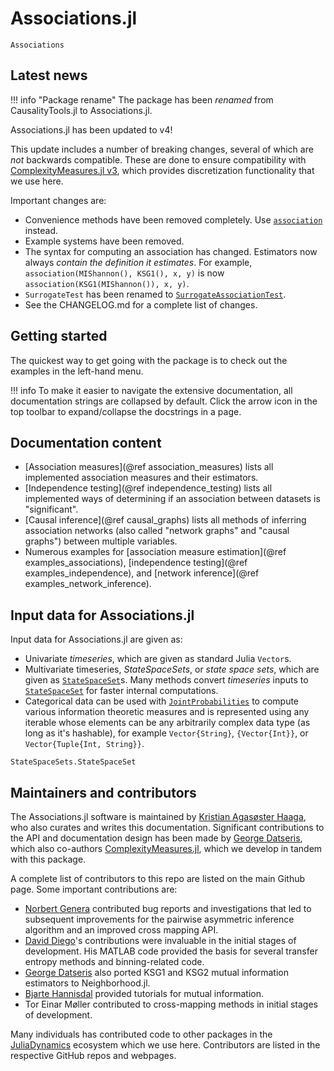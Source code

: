 # Associations.jl

```@docs
Associations
```

## Latest news

!!! info "Package rename"
    The package has been *renamed* from CausalityTools.jl to Associations.jl.

Associations.jl has been updated to v4! 

This update includes a number of breaking changes, several of which are *not* backwards compatible.
These are done to ensure compatibility with 
[ComplexityMeasures.jl v3](https://juliadynamics.github.io/DynamicalSystemsDocs.jl/complexitymeasures/stable/), which provides discretization functionality that we use here.

Important changes are:
- Convenience methods have been removed completely. Use [`association`](@ref) instead.
- Example systems have been removed.
- The syntax for computing an association has changed. Estimators now always *contain the definition it estimates*. For example, `association(MIShannon(), KSG1(), x, y)` is now `association(KSG1(MIShannon()), x, y)`.
- `SurrogateTest` has been renamed to [`SurrogateAssociationTest`](@ref). 
- See the CHANGELOG.md for a complete list of changes.

## Getting started

The quickest way to get going with the package is to check out the examples in the left-hand menu.

!!! info
    To make it easier to navigate the extensive documentation, all documentation strings are 
    collapsed by default. Click the arrow icon in 
    the top toolbar to expand/collapse the docstrings in a page.


## Documentation content 

- [Association measures](@ref association_measures) lists all implemented association measures and their estimators.
- [Independence testing](@ref independence_testing) lists all implemented ways of determining if an association between datasets is "significant".
- [Causal inference](@ref causal_graphs) lists all methods of inferring association networks
  (also called "network graphs" and "causal graphs") between multiple variables.
- Numerous examples for [association measure estimation](@ref examples_associations), 
  [independence testing](@ref examples_independence), and 
  [network inference](@ref examples_network_inference).

## Input data for Associations.jl

Input data for Associations.jl are given as:

- Univariate *timeseries*, which are given as standard Julia `Vector`s.
- Multivariate timeseries, *StateSpaceSets*, or *state space sets*, which are given as
    [`StateSpaceSet`](@ref)s. Many methods convert *timeseries* inputs to [`StateSpaceSet`](@ref)
    for faster internal computations.
- Categorical data can be used with [`JointProbabilities`](@ref) to compute various
    information theoretic measures and is represented using any iterable whose elements
    can be any arbitrarily complex data type (as long as it's hashable), for example
    `Vector{String}`, `{Vector{Int}}`, or `Vector{Tuple{Int, String}}`.

```@docs
StateSpaceSets.StateSpaceSet
```

## Maintainers and contributors

The Associations.jl software is maintained by
[Kristian Agasøster Haaga](https://github.com/kahaaga), who also curates and writes this
documentation. Significant contributions to the API and documentation design has been
made by [George Datseris](https://github.com/Datseris), which also co-authors
[ComplexityMeasures.jl](https://github.com/JuliaDynamics/ComplexityMeasures.jl), which
we develop in tandem with this package.

A complete list of contributors to this repo are listed on the main Github page. Some
important contributions are:

- [Norbert Genera](https://github.com/norbertgerena) contributed bug reports and
    investigations that led to subsequent improvements for the pairwise asymmetric
    inference algorithm and an improved cross mapping API.
- [David Diego](https://www.researchgate.net/profile/David-Diego)'s contributions were
    invaluable in the initial stages of development. His MATLAB code provided the basis
    for several transfer entropy methods and binning-related code.
- [George Datseris](https://github.com/Datseris) also ported KSG1 and KSG2 mutual
    information estimators to Neighborhood.jl.
- [Bjarte Hannisdal](https://github.com/bhannis) provided tutorials for mutual information.
- Tor Einar Møller contributed to cross-mapping methods in initial stages of development.

Many individuals has contributed code to other packages
in the [JuliaDynamics](https://juliadynamics.github.io/JuliaDynamics/) ecosystem which
we use here. Contributors are listed in the respective GitHub repos and webpages.
